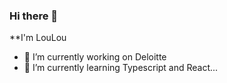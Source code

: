 ### Hi there 👋

**I'm LouLou

- 🔭 I’m currently working on Deloitte
- 🌱 I’m currently learning Typescript and React...
